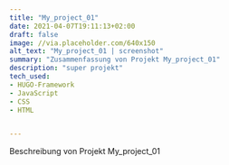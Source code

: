 ```yaml
---
title: "My_project_01"
date: 2021-04-07T19:11:13+02:00
draft: false
image: //via.placeholder.com/640x150
alt_text: "My_project_01 | screenshot"
summary: "Zusammenfassung von Projekt My_project_01"
description: "super projekt"
tech_used:
- HUGO-Framework
- JavaScript
- CSS
- HTML


---
```


Beschreibung von Projekt My_project_01
